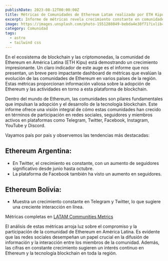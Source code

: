 ```yaml
---
publishDate: 2023-08-12T00:00:00Z
title: Métricas de Comunidades de Ethereum Latam realizado por ETH Kipu
excerpt: Informe de métricas revela crecimiento constante en comunidades de Ethereum en América Latina en redes sociales clave.
image: https://images.unsplash.com/photo-1551288049-bebda4e38f71?ixlib=rb-4.0.3&ixid=M3wxMjA3fDB8MHxwaG90by1wYWdlfHx8fGVufDB8fHx8fA%3D%3D&auto=format&fit=crop&w=2070&q=80
category: Comunidad
tags:
  - astro
  - tailwind css
---
```


En el ecosistema de blockchain y las criptomonedas, la comunidad de Ethereum en América Latina (ETH Kipu) está demostrando un crecimiento impresionante. Un claro indicador de este auge es el informe que nos presentan, un breve pero impactante dashboard de métricas que evalúan la evolución de las comunidades de Ethereum en varios países de la región. Estas métricas proporcionan información valiosa sobre la adopción de Ethereum y las actividades en torno a esta plataforma de blockchain.

Dentro del mundo de Ethereum, las comunidades son pilares fundamentales que impulsan la adopción y el desarrollo de la tecnología blockchain. Este informe ofrece una visión integral de cómo estas comunidades han crecido en términos de participación en redes sociales, seguidores y miembros activos en plataformas como Telegram, Twitter, Facebook, Instagram, YouTube y Discord.

Vayamos país por país y observemos las tendencias más destacadas:

## Ethereum Argentina:
- En Twitter, el crecimiento es constante, con un aumento de seguidores significativo desde junio hasta octubre.
- La plataforma de Facebook también ha visto un aumento en seguidores.
## Ethereum Bolivia:
- Muestra un crecimiento constante en Telegram y Twitter, lo que sugiere una creciente interacción en línea.

Métricas completas en [LATAM Communities Metrics](https://lookerstudio.google.com/u/0/reporting/afa9ffd6-8d90-4bbf-93a3-d84ec758b9aa/page/p_6dljuole8c)

El análisis de estas métricas arroja luz sobre el compromiso y la participación de la comunidad de Ethereum en América Latina. Es evidente que las redes sociales desempeñan un papel crucial en la difusión de información y la interacción entre los miembros de la comunidad. Además, las cifras en constante crecimiento sugieren un interés continuo en Ethereum y la tecnología blockchain en toda la región.